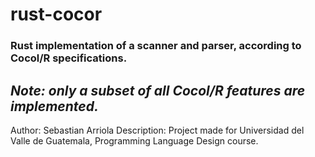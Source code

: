# rust-cocor
### Rust implementation of a scanner and parser, according to Cocol/R specifications.
_Note: only a subset of all Cocol/R features are implemented._
---
Author: Sebastian Arriola
Description: Project made for Universidad del Valle de Guatemala, Programming Language Design course.
